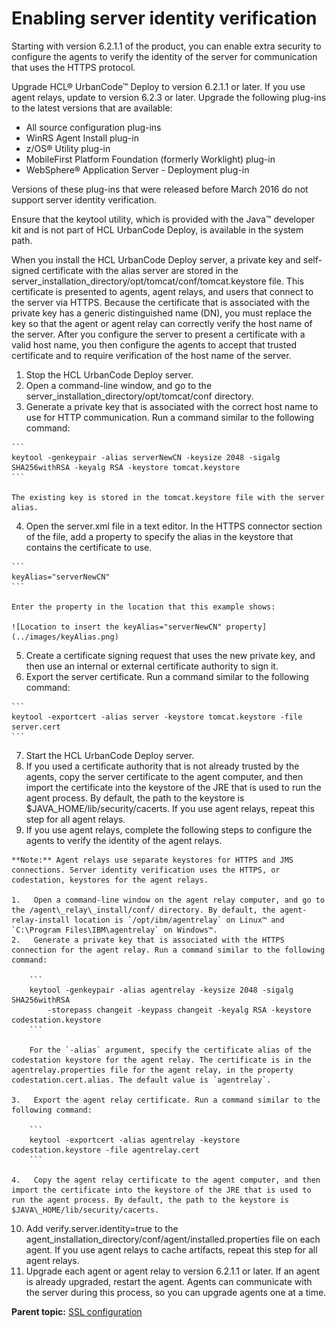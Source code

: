 # Enabling server identity verification

Starting with version 6.2.1.1 of the product, you can enable extra security to configure the agents to verify the identity of the server for communication that uses the HTTPS protocol.

Upgrade HCL® UrbanCode™ Deploy to version 6.2.1.1 or later. If you use agent relays, update to version 6.2.3 or later. Upgrade the following plug-ins to the latest versions that are available:

-   All source configuration plug-ins
-   WinRS Agent Install plug-in
-   z/OS® Utility plug-in
-   MobileFirst Platform Foundation \(formerly Worklight\) plug-in
-   WebSphere® Application Server - Deployment plug-in

Versions of these plug-ins that were released before March 2016 do not support server identity verification.

Ensure that the keytool utility, which is provided with the Java™ developer kit and is not part of HCL UrbanCode Deploy, is available in the system path.

When you install the HCL UrbanCode Deploy server, a private key and self-signed certificate with the alias server are stored in the server\_installation\_directory/opt/tomcat/conf/tomcat.keystore file. This certificate is presented to agents, agent relays, and users that connect to the server via HTTPS. Because the certificate that is associated with the private key has a generic distinguished name \(DN\), you must replace the key so that the agent or agent relay can correctly verify the host name of the server. After you configure the server to present a certificate with a valid host name, you then configure the agents to accept that trusted certificate and to require verification of the host name of the server.

1.   Stop the HCL UrbanCode Deploy server. 
2.   Open a command-line window, and go to the server\_installation\_directory/opt/tomcat/conf directory. 
3.   Generate a private key that is associated with the correct host name to use for HTTP communication. Run a command similar to the following command: 

    ```
    keytool -genkeypair -alias serverNewCN -keysize 2048 -sigalg SHA256withRSA -keyalg RSA -keystore tomcat.keystore
    ```

    The existing key is stored in the tomcat.keystore file with the server alias.

4.   Open the server.xml file in a text editor. In the HTTPS connector section of the file, add a property to specify the alias in the keystore that contains the certificate to use. 

    ```
    keyAlias="serverNewCN"
    ```

    Enter the property in the location that this example shows:

    ![Location to insert the keyAlias="serverNewCN" property](../images/keyAlias.png)

5.   Create a certificate signing request that uses the new private key, and then use an internal or external certificate authority to sign it. 
6.   Export the server certificate. Run a command similar to the following command: 

    ```
    keytool -exportcert -alias server -keystore tomcat.keystore -file server.cert
    ```

7.   Start the HCL UrbanCode Deploy server. 
8.   If you used a certificate authority that is not already trusted by the agents, copy the server certificate to the agent computer, and then import the certificate into the keystore of the JRE that is used to run the agent process. By default, the path to the keystore is $JAVA\_HOME/lib/security/cacerts. If you use agent relays, repeat this step for all agent relays.
9.   If you use agent relays, complete the following steps to configure the agents to verify the identity of the agent relays. 

    **Note:** Agent relays use separate keystores for HTTPS and JMS connections. Server identity verification uses the HTTPS, or codestation, keystores for the agent relays.

    1.   Open a command-line window on the agent relay computer, and go to the /agent\_relay\_install/conf/ directory. By default, the agent-relay-install location is `/opt/ibm/agentrelay` on Linux™ and `C:\Program Files\IBM\agentrelay` on Windows™. 
    2.   Generate a private key that is associated with the HTTPS connection for the agent relay. Run a command similar to the following command: 

        ```
        keytool -genkeypair -alias agentrelay -keysize 2048 -sigalg  SHA256withRSA
            -storepass changeit -keypass changeit -keyalg RSA -keystore codestation.keystore
        ```

        For the `-alias` argument, specify the certificate alias of the codestation keystore for the agent relay. The certificate is in the agentrelay.properties file for the agent relay, in the property codestation.cert.alias. The default value is `agentrelay`.

    3.   Export the agent relay certificate. Run a command similar to the following command: 

        ```
        keytool -exportcert -alias agentrelay -keystore codestation.keystore -file agentrelay.cert
        ```

    4.   Copy the agent relay certificate to the agent computer, and then import the certificate into the keystore of the JRE that is used to run the agent process. By default, the path to the keystore is $JAVA\_HOME/lib/security/cacerts.
10.  Add verify.server.identity=true to the agent\_installation\_directory/conf/agent/installed.properties file on each agent. If you use agent relays to cache artifacts, repeat this step for all agent relays.
11.  Upgrade each agent or agent relay to version 6.2.1.1 or later. If an agent is already upgraded, restart the agent. Agents can communicate with the server during this process, so you can upgrade agents one at a time.

**Parent topic:** [SSL configuration](../../com.ibm.udeploy.doc/topics/SSLinstall.md)


